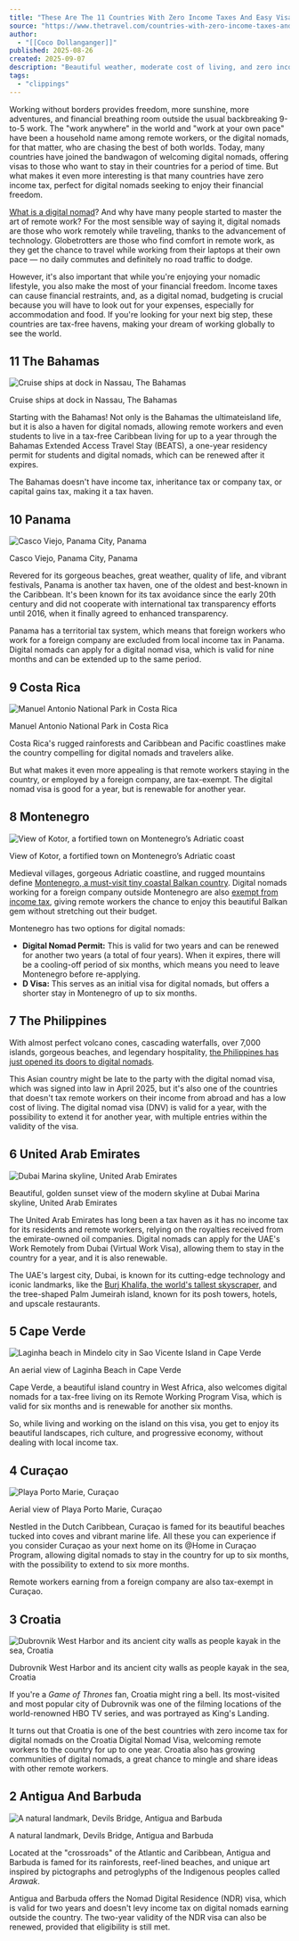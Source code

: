 ```yaml
---
title: "These Are The 11 Countries With Zero Income Taxes And Easy Visas For Digital Nomads"
source: "https://www.thetravel.com/countries-with-zero-income-taxes-and-easy-digital-nomad-visas/"
author:
  - "[[Coco Dollanganger]]"
published: 2025-08-26
created: 2025-09-07
description: "Beautiful weather, moderate cost of living, and zero income tax are some of the most appealing features that these countries offer to digital nomads."
tags:
  - "clippings"
---
```

Working without borders provides freedom, more sunshine, more adventures, and financial breathing room outside the usual backbreaking 9-to-5 work. The "work anywhere" in the world and "work at your own pace" have been a household name among remote workers, or the digital nomads, for that matter, who are chasing the best of both worlds. Today, many countries have joined the bandwagon of welcoming digital nomads, offering visas to those who want to stay in their countries for a period of time. But what makes it even more interesting is that many countries have zero income tax, perfect for digital nomads seeking to enjoy their financial freedom.

[What is a digital nomad](https://www.thetravel.com/what-is-a-digital-nomad/)? And why have many people started to master the art of remote work? For the most sensible way of saying it, digital nomads are those who work remotely while traveling, thanks to the advancement of technology. Globetrotters are those who find comfort in remote work, as they get the chance to travel while working from their laptops at their own pace — no daily commutes and definitely no road traffic to dodge.

However, it's also important that while you're enjoying your nomadic lifestyle, you also make the most of your financial freedom. Income taxes can cause financial restraints, and, as a digital nomad, budgeting is crucial because you will have to look out for your expenses, especially for accommodation and food. If you're looking for your next big step, these countries are tax-free havens, making your dream of working globally to see the world.

## 11 The Bahamas

![Cruise ships at dock in Nassau, The Bahamas](https://static0.thetravelimages.com/wordpress/wp-content/uploads/2023/11/cruise-ships-in-nassau.jpg?q=49&fit=crop&w=500&dpr=2)

Cruise ships at dock in Nassau, The Bahamas

Starting with the Bahamas! Not only is the Bahamas the ultimateisland life, but it is also a haven for digital nomads, allowing remote workers and even students to live in a tax-free Caribbean living for up to a year through the Bahamas Extended Access Travel Stay (BEATS), a one-year residency permit for students and digital nomads, which can be renewed after it expires.

The Bahamas doesn't have income tax, inheritance tax or company tax, or capital gains tax, making it a tax haven.

## 10 Panama

![Casco Viejo, Panama City, Panama](https://static0.thetravelimages.com/wordpress/wp-content/uploads/2025/01/shutterstock_2321009543.jpg?q=49&fit=crop&w=500&dpr=2)

Casco Viejo, Panama City, Panama

Revered for its gorgeous beaches, great weather, quality of life, and vibrant festivals, Panama is another tax haven, one of the oldest and best-known in the Caribbean. It's been known for its tax avoidance since the early 20th century and did not cooperate with international tax transparency efforts until 2016, when it finally agreed to enhanced transparency.

Panama has a territorial tax system, which means that foreign workers who work for a foreign company are excluded from local income tax in Panama. Digital nomads can apply for a digital nomad visa, which is valid for nine months and can be extended up to the same period.

## 9 Costa Rica

![Manuel Antonio National Park in Costa Rica](https://static0.thetravelimages.com/wordpress/wp-content/uploads/2024/12/shutterstock_2306195697-1.jpg?q=49&fit=crop&w=500&dpr=2)

Manuel Antonio National Park in Costa Rica

Costa Rica's rugged rainforests and Caribbean and Pacific coastlines make the country compelling for digital nomads and travelers alike.

But what makes it even more appealing is that remote workers staying in the country, or employed by a foreign company, are tax-exempt. The digital nomad visa is good for a year, but is renewable for another year.

## 8 Montenegro

![View of Kotor, a fortified town on Montenegro’s Adriatic coast](https://static0.thetravelimages.com/wordpress/wp-content/uploads/2024/07/montenegro.jpg?q=49&fit=crop&w=500&dpr=2)

View of Kotor, a fortified town on Montenegro’s Adriatic coast

Medieval villages, gorgeous Adriatic coastline, and rugged mountains define [Montenegro, a must-visit tiny coastal Balkan country](https://www.thetravel.com/montenegro-why-you-should-visit/). Digital nomads working for a foreign company outside Montenegro are also [exempt from income tax](https://visa-digital-nomad.com/montenegro/), giving remote workers the chance to enjoy this beautiful Balkan gem without stretching out their budget.

Montenegro has two options for digital nomads:

- **Digital Nomad Permit:** This is valid for two years and can be renewed for another two years (a total of four years). When it expires, there will be a cooling-off period of six months, which means you need to leave Montenegro before re-applying.
- **D Visa:** This serves as an initial visa for digital nomads, but offers a shorter stay in Montenegro of up to six months.

## 7 The Philippines

With almost perfect volcano cones, cascading waterfalls, over 7,000 islands, gorgeous beaches, and legendary hospitality, [the Philippines has just opened its doors to digital nomads](https://www.thetravel.com/philippines-digital-nomad-visa/).

This Asian country might be late to the party with the digital nomad visa, which was signed into law in April 2025, but it's also one of the countries that doesn't tax remote workers on their income from abroad and has a low cost of living. The digital nomad visa (DNV) is valid for a year, with the possibility to extend it for another year, with multiple entries within the validity of the visa.

## 6 United Arab Emirates

![Dubai Marina skyline, United Arab Emirates](https://static0.thetravelimages.com/wordpress/wp-content/uploads/2025/01/shutterstock_2484892943.jpg?q=49&fit=crop&w=500&dpr=2)

Beautiful, golden sunset view of the modern skyline at Dubai Marina skyline, United Arab Emirates

The United Arab Emirates has long been a tax haven as it has no income tax for its residents and remote workers, relying on the royalties received from the emirate-owned oil companies. Digital nomads can apply for the UAE's Work Remotely from Dubai (Virtual Work Visa), allowing them to stay in the country for a year, and it is also renewable.

The UAE's largest city, Dubai, is known for its cutting-edge technology and iconic landmarks, like the [Burj Khalifa, the world's tallest skyscraper](https://www.thetravel.com/what-to-know-about-burj-khalifa/), and the tree-shaped Palm Jumeirah island, known for its posh towers, hotels, and upscale restaurants.

## 5 Cape Verde

![Laginha beach in Mindelo city in Sao Vicente Island in Cape Verde](https://static0.thetravelimages.com/wordpress/wp-content/uploads/2022/09/Laginha-beach-in-Mindelo-city-in-Sao-Vicente-Island-in-Cape-Verde.jpg?q=49&fit=crop&w=500&dpr=2)

An aerial view of Laginha Beach in Cape Verde

Cape Verde, a beautiful island country in West Africa, also welcomes digital nomads for a tax-free living on its Remote Working Program Visa, which is valid for six months and is renewable for another six months.

So, while living and working on the island on this visa, you get to enjoy its beautiful landscapes, rich culture, and progressive economy, without dealing with local income tax.

## 4 Curaçao

![Playa Porto Marie, Curaçao](https://static0.thetravelimages.com/wordpress/wp-content/uploads/2023/06/stephan-van-de-schootbrugge-8m1_4qjyync-unsplash.jpg?q=49&fit=crop&w=500&dpr=2)

Aerial view of Playa Porto Marie, Curaçao

Nestled in the Dutch Caribbean, Curaçao is famed for its beautiful beaches tucked into coves and vibrant marine life. All these you can experience if you consider Curaçao as your next home on its @Home in Curaçao Program, allowing digital nomads to stay in the country for up to six months, with the possibility to extend to six more months.

Remote workers earning from a foreign company are also tax-exempt in Curaçao.

## 3 Croatia

![Dubrovnik West Harbor and its ancient city walls as people kayak in the sea, Croatia](https://static0.thetravelimages.com/wordpress/wp-content/uploads/2023/07/resized-image-promo-2023-07-12t143247-075.jpeg?q=49&fit=crop&w=500&dpr=2)

Dubrovnik West Harbor and its ancient city walls as people kayak in the sea, Croatia

If you're a *Game of Thrones* fan, Croatia might ring a bell. Its most-visited and most popular city of Dubrovnik was one of the filming locations of the world-renowned HBO TV series, and was portrayed as King's Landing.

It turns out that Croatia is one of the best countries with zero income tax for digital nomads on the Croatia Digital Nomad Visa, welcoming remote workers to the country for up to one year. Croatia also has growing communities of digital nomads, a great chance to mingle and share ideas with other remote workers.

## 2 Antigua And Barbuda

![A natural landmark, Devils Bridge, Antigua and Barbuda](https://static0.thetravelimages.com/wordpress/wp-content/uploads/2023/04/a-natural-landmark-devils-bridge-antigua-and-barbuda.jpg?q=49&fit=crop&w=500&dpr=2)

A natural landmark, Devils Bridge, Antigua and Barbuda

Located at the "crossroads" of the Atlantic and Caribbean, Antigua and Barbuda is famed for its rainforests, reef-lined beaches, and unique art inspired by pictographs and petroglyphs of the Indigenous peoples called *Arawak*.

Antigua and Barbuda offers the Nomad Digital Residence (NDR) visa, which is valid for two years and doesn't levy income tax on digital nomads earning outside the country. The two-year validity of the NDR visa can also be renewed, provided that eligibility is still met.